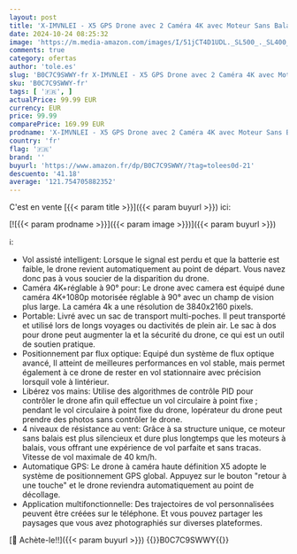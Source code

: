 ```yaml
---
layout: post
title: 'X-IMVNLEI - X5 GPS Drone avec 2 Caméra 4K avec Moteur Sans Balais 5GHz WiFi FPV Pliable Quadricoptère Télécommandé Smart Return Home Maintien d altitude Décollage/atterrissage par seule touche pour les débutant'
date: 2024-10-24 08:25:32
image: 'https://m.media-amazon.com/images/I/51jCT4D1UDL._SL500_._SL400_.jpg'
comments: true
category: ofertas
author: 'tole.es'
slug: 'B0C7C9SWWY-fr X-IMVNLEI - X5 GPS Drone avec 2 Caméra 4K avec Moteur Sans...'
sku: 'B0C7C9SWWY-fr'
tags: [ '🇫🇷', ]
actualPrice: 99.99 EUR
currency: EUR
price: 99.99
comparePrice: 169.99 EUR
prodname: 'X-IMVNLEI - X5 GPS Drone avec 2 Caméra 4K avec Moteur Sans Balais 5GHz WiFi FPV Pliable Quadricoptère Télécommandé Smart Return Home Maintien d altitude Décollage/atterrissage par seule touche pour les débutant'
country: 'fr'
flag: '🇫🇷'
brand: ''
buyurl: 'https://www.amazon.fr/dp/B0C7C9SWWY/?tag=tolees0d-21'
descuento: '41.18'
average: '121.754705882352'
---
```


C'est en vente [{{< param title >}}]({{< param buyurl >}}) ici:

[![{{< param prodname >}}]({{< param image >}})]({{< param buyurl >}})

ℹ️:

- Vol assisté intelligent: Lorsque le signal est perdu et que la batterie est faible, le drone revient automatiquement au point de départ. Vous navez donc pas à vous soucier de la disparition du drone.
- Caméra 4K+réglable à 90° pour: Le drone avec camera est équipé dune caméra 4K+1080p motorisée réglable à 90° avec un champ de vision plus large. La caméra 4k a une résolution de 3840x2160 pixels.
- Portable: Livré avec un sac de transport multi-poches. Il peut transporté et utilisé lors de longs voyages ou dactivités de plein air. Le sac à dos pour drone peut augmenter la et la sécurité du drone, ce qui est un outil de soutien pratique.
- Positionnement par flux optique: Equipé dun système de flux optique avancé, Il atteint de meilleures performances en vol stable, mais permet également à ce drone de rester en vol stationnaire avec précision lorsquil vole à lintérieur.
- Libérez vos mains: Utilise des algorithmes de contrôle PID pour contrôler le drone afin quil effectue un vol circulaire à point fixe ; pendant le vol circulaire à point fixe du drone, lopérateur du drone peut prendre des photos sans contrôler le drone.
- 4 niveaux de résistance au vent: Grâce à sa structure unique, ce moteur sans balais est plus silencieux et dure plus longtemps que les moteurs à balais, vous offrant une expérience de vol parfaite et sans tracas. Vitesse de vol maximale de 40 km/h.
- Automatique GPS: Le drone à caméra haute définition X5 adopte le système de positionnement GPS global. Appuyez sur le bouton "retour à une touche" et le drone reviendra automatiquement au point de décollage.
- Application multifonctionnelle: Des trajectoires de vol personnalisées peuvent être créées sur le téléphone. Et vous pouvez partager les paysages que vous avez photographiés sur diverses plateformes.

[🛒 Achète-le!!]({{< param buyurl >}})
{{<world>}}B0C7C9SWWY{{</world>}}
